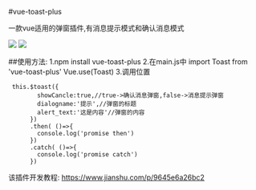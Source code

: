 #vue-toast-plus

一款vue适用的弹窗插件,有消息提示模式和确认消息模式

![](https://github.com/bill-mark/vue-toast-plus/blob/master/1.png?raw=true)
![](https://github.com/bill-mark/vue-toast-plus/blob/master/2.png?raw=true)

##使用方法:
1.npm install vue-toast-plus
2.在main.js中
  import Toast from 'vue-toast-plus'
  Vue.use(Toast)
3.调用位置
  ```
   this.$toast({
          showCancle:true,//true->确认消息弹窗,false->消息提示弹窗
          dialogname:'提示',//弹窗的标题
          alert_text:'这是内容'//弹窗的内容
        })
        .then( ()=>{
          console.log('promise then')
        })
        .catch( ()=>{
          console.log('promise catch')
        })
  ```
  
  该插件开发教程:
  https://www.jianshu.com/p/9645e6a26bc2
